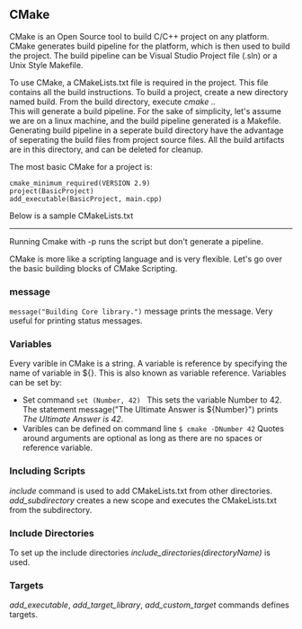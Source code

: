 ## CMake

CMake is an Open Source tool to build C/C++ project on any platform. 
CMake generates build pipeline for the platform, which is then used to build the project.
The build pipeline can be Visual Studio Project file (.sln) or a Unix Style Makefile.

To use CMake, a CMakeLists.txt file is required in the project. This file contains all the build instructions. 
To build a project, create a new directory named build. From the build directory, execute *cmake ..*  
This will generate a build pipeline. For the sake of simplicity, let's assume we are on a linux machine, and the build pipeline generated is a Makefile.
Generating build pipeline in a seperate build directory have the advantage of seperating the build files from project source files. 
All the build artifacts are in this directory, and can be deleted for cleanup.

The most basic CMake for a project is:
```
cmake_minimum_required(VERSION 2.9)
project(BasicProject)
add_executable(BasicProject, main.cpp)
```

Below is a sample CMakeLists.txt
* * *

Running Cmake with -p runs the script but don't generate a pipeline.

CMake is more like a scripting language and is very flexible. Let's go over the basic building blocks of CMake Scripting.

### message
```message("Building Core library.")```
message prints the message. Very useful for printing status messages.

### Variables
Every varible in CMake is a string. A variable is reference by specifying the name of variable in ${}. This is also known as variable reference.
Variables can be set by:
* Set command
  ```set (Number, 42) ```
  This sets the variable Number to 42.
  The statement message("The Ultimate Answer is ${Number}") prints *The Ultimate Answer is 42*.
* Varibles can be defined on command line 
  ```$ cmake -DNumber 42```
Quotes around arguments are optional as long as there are no spaces or reference variable.

### Including Scripts
  *include* command is used to add CMakeLists.txt from other directories. 
  *add_subdirectory* creates a new scope and executes the CMakeLists.txt from the subdirectory.

### Include Directories
  To set up the include directories *include_directories(directoryName)* is used.
  
### Targets
  *add_executable*, *add_target_library*, *add_custom_target* commands defines targets.
  
